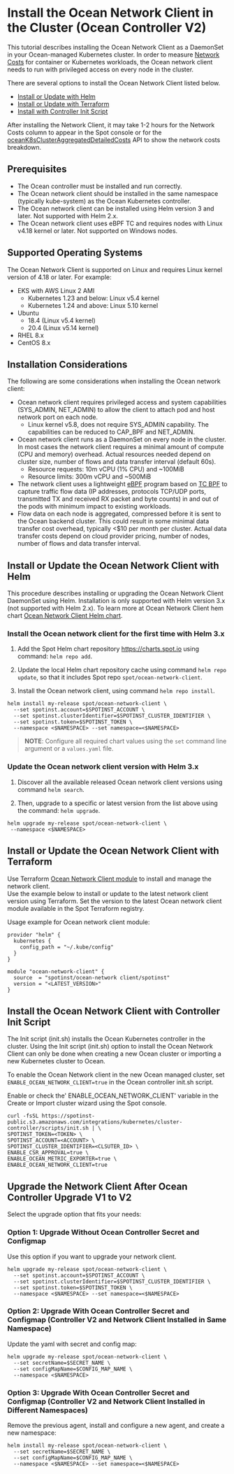 
# Install the Ocean Network Client in the Cluster (Ocean Controller V2)

This tutorial describes installing the Ocean Network Client as a DaemonSet in your Ocean-managed Kubernetes cluster. In order to measure [Network Costs](ocean/features/cost-analysis?id=network-costs) for container or Kubernetes workloads, the Ocean network client needs to run with privileged access on every node in the cluster.

There are several options to install the Ocean Network Client listed below.  

* [Install or Update with Helm](ocean/tutorials/install-network-client-v2?id=install-or-update-the-ocean-network-client-with-helm)
* [Install or Update with Terraform](ocean/tutorials/install-network-client-v2?id=install-or-update-the-ocean-network-client-with-terraform)
* [Install with Controller Init Script](ocean/tutorials/install-network-client-v2?id=install-the-ocean-network-client-with-controller-init-script)

After installing the Network Client, it may take 1-2 hours for the Network Costs column to appear in the Spot console or for the [oceanK8sClusterAggregatedDetailedCosts](https://docs.spot.io/api/#tag/Ocean-AWS/operation/oceanK8sClusterAggregatedDetailedCosts) API to show the network costs breakdown.  

## Prerequisites
* The Ocean controller must be installed and run correctly.
* The Ocean network client should be installed in the same namespace (typically kube-system) as the Ocean Kubernetes controller.
* The Ocean network client can be installed using Helm version 3 and later. Not supported with Helm 2.x.
* The Ocean network client uses eBPF TC and requires nodes with Linux v4.18 kernel or later. Not supported on Windows nodes.

## Supported Operating Systems

The Ocean Network Client is supported on Linux and requires Linux kernel version of 4.18 or later. For example:

* EKS with AWS Linux 2 AMI
  - Kubernetes 1.23 and below: Linux v5.4 kernel
  - Kubernetes 1.24 and above: Linux 5.10 kernel
* Ubuntu  
  - 18.4 (Linux v5.4 kernel)
  - 20.4 (Linux v5.14 kernel)
* RHEL 8.x
* CentOS 8.x

## Installation Considerations

The following are some considerations when installing the Ocean network client:

* Ocean network client requires privileged access and system capabilities (SYS_ADMIN, NET_ADMIN) to allow the client to attach pod and host network port on each node.  
  - Linux kernel v5.8, does not require SYS_ADMIN capability. The capabilities can be reduced to CAP_BPF and NET_ADMIN.
* Ocean network client runs as a DaemonSet on every node in the cluster. In most cases the network client requires a minimal amount of compute (CPU and memory) overhead. Actual resources needed depend on cluster size, number of flows and data transfer interval (default 60s).
  - Resource requests: 10m vCPU (1% CPU) and ~100MiB  
  - Resource limits: 300m vCPU and ~500MiB  
* The network client uses a lightweight [eBPF](https://lwn.net/Articles/740157/) program based on [TC BPF](https://man7.org/linux/man-pages/man8/tc-bpf.8.html) to capture traffic flow data (IP addresses, protocols TCP/UDP ports, transmitted TX and received RX packet and byte counts) in and out of the pods with minimum impact to existing workloads.   
* Flow data on each node is aggregated, compressed before it is sent to the Ocean backend cluster. This could result in some minimal data transfer cost overhead, typically <$10 per month per cluster. Actual data transfer costs depend on cloud provider pricing, number of nodes, number of flows and data transfer interval.  

## Install or Update the Ocean Network Client with Helm  

This procedure describes installing or upgrading the Ocean Network Client DaemonSet using Helm. Installation is only supported with Helm version 3.x (not supported with Helm 2.x). To learn more at Ocean Network Client hem chart [Ocean Network Client Helm chart](https://github.com/spotinst/charts/tree/main/charts/ocean-network-client).

### Install the Ocean network client for the first time with Helm 3.x

1. Add the Spot Helm chart repository https://charts.spot.io using command: `helm repo add`.

2. Update the local Helm chart repository cache using command `helm repo update`, so that it includes Spot repo `spot/ocean-network-client`.

3. Install the Ocean network client, using command `helm repo install`.

```
helm install my-release spot/ocean-network-client \
  --set spotinst.account=$SPOTINST_ACCOUNT \
  --set spotinst.clusterIdentifier=$SPOTINST_CLUSTER_IDENTIFIER \
  --set spotinst.token=$SPOTINST_TOKEN \
  --namespace <$NAMESPACE> --set namespace=<$NAMESPACE>
```

>**NOTE**: Configure all required chart values using the `set` command line argument or a `values.yaml` file.

### Update the Ocean network client version with Helm 3.x

1. Discover all the available released Ocean network client versions using command `helm search`.  

2. Then, upgrade to a specific or latest version from the list above using the command: `helm upgrade`.

```
helm upgrade my-release spot/ocean-network-client \
 --namespace <$NAMESPACE>
```

## Install or Update the Ocean Network Client with Terraform

Use Terraform [Ocean Network Client module](https://registry.terraform.io/modules/spotinst/ocean-network-client/spotinst/latest) to install and manage the network client.  
Use the example below to install or update to the latest network client version using Terraform. Set the version to the latest Ocean network client module available in the Spot Terraform registry.

Usage example for Ocean network client module:

```
provider "helm" {
  kubernetes {
    config_path = "~/.kube/config"
  }
}

module "ocean-network-client" {
  source  = "spotinst/ocean-network client/spotinst"
  version = "<LATEST_VERSION>"
}
```

## Install the Ocean Network Client with Controller Init Script

The Init script (init.sh) installs the Ocean Kubernetes controller in the cluster. Using the Init script (init.sh) option to install the Ocean Network Client can only be done when creating a new Ocean cluster or importing a new Kubernetes cluster to Ocean.  

To enable the Ocean Network client in the new Ocean managed cluster, set `ENABLE_OCEAN_NETWORK_CLIENT=true` in the Ocean controller init.sh script.

Enable or check the' ENABLE_OCEAN_NETWORK_CLIENT' variable in the Create or Import cluster wizard using the Spot console.  

```
curl -fsSL https://spotinst-public.s3.amazonaws.com/integrations/kubernetes/cluster-controller/scripts/init.sh | \
SPOTINST_TOKEN=<TOKEN> \
SPOTINST_ACCOUNT=<ACCOUNT> \
SPOTINST_CLUSTER_IDENTIFIER=<CLSUTER_ID> \
ENABLE_CSR_APPROVAL=true \
ENABLE_OCEAN_METRIC_EXPORTER=true \
ENABLE_OCEAN_NETWORK_CLIENT=true
```

##  Upgrade the Network Client After Ocean Controller Upgrade V1 to V2

Select the upgrade option that fits your needs:

###  Option 1: Upgrade Without Ocean Controller Secret and Configmap

Use this option if you want to upgrade your network client.

```
helm upgrade my-release spot/ocean-network-client \
  --set spotinst.account=$SPOTINST_ACCOUNT \
  --set spotinst.clusterIdentifier=$SPOTINST_CLUSTER_IDENTIFIER \
  --set spotinst.token=$SPOTINST_TOKEN \
  --namespace <$NAMESPACE> --set namespace=<$NAMESPACE>
```

###  Option 2: Upgrade With Ocean Controller Secret and Configmap (Controller V2 and Network Client Installed in Same Namespace)

Update the yaml with secret and config map:

```
helm upgrade my-release spot/ocean-network-client \
  --set secretName=$SECRET_NAME \
  --set configMapName=$CONFIG_MAP_NAME \
  --namespace <$NAMESPACE>
```

###  Option 3: Upgrade With Ocean Controller Secret and Configmap (Controller V2 and Network Client Installed in Different Namespaces)

Remove the previous agent, install and configure a new agent, and create a new namespace: 

```
helm install my-release spot/ocean-network-client \
  --set secretName=$SECRET_NAME \
  --set configMapName=$CONFIG_MAP_NAME \
  --namespace <$NAMESPACE> --set namespace=<$NAMESPACE>
```








